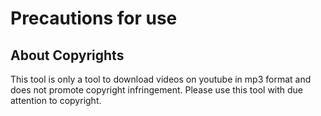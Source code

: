 # Precautions for use

## About Copyrights

This tool is only a tool to download videos on youtube in mp3 format and does not promote copyright infringement. Please use this tool with due attention to copyright.
